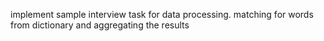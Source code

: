 implement sample interview task for data processing. matching for words from dictionary and aggregating the results 
